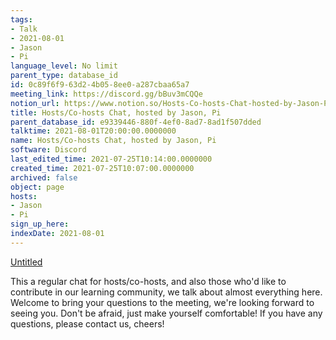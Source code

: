 ```yaml
---
tags:
- Talk
- 2021-08-01
- Jason
- Pi
language_level: No limit
parent_type: database_id
id: 0c89f6f9-63d2-4b05-8ee0-a287cbaa65a7
meeting_link: https://discord.gg/bBuv3mCQQe
notion_url: https://www.notion.so/Hosts-Co-hosts-Chat-hosted-by-Jason-Pi-0c89f6f963d24b058ee0a287cbaa65a7
title: Hosts/Co-hosts Chat, hosted by Jason, Pi
parent_database_id: e9339446-880f-4ef0-8ad7-8ad1f507dded
talktime: 2021-08-01T20:00:00.0000000
name: Hosts/Co-hosts Chat, hosted by Jason, Pi
software: Discord
last_edited_time: 2021-07-25T10:14:00.0000000
created_time: 2021-07-25T10:07:00.0000000
archived: false
object: page
hosts:
- Jason
- Pi
sign_up_here: 
indexDate: 2021-08-01
---
```




[Untitled](https://www.notion.so/cb083fc4f0b7459aa5afe1900ef25a1f)   


This a regular chat for hosts/co-hosts, and also those who'd like to contribute in our learning community, we talk about almost everything here. Welcome to bring your questions to the meeting, we're looking forward to seeing you. Don't be afraid, just make yourself comfortable!
If you have any questions, please contact us, cheers!







